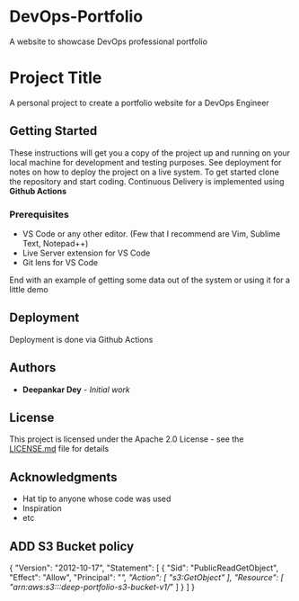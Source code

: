 # DevOps-Portfolio 


A website to showcase DevOps professional portfolio
# Project Title

A personal project to create a portfolio website for a DevOps Engineer

## Getting Started

These instructions will get you a copy of the project up and running on your local machine for development and testing purposes.
See deployment for notes on how to deploy the project on a live system.
To get started clone the repository and start coding. Continuous Delivery is implemented using __Github Actions__

### Prerequisites

- VS Code or any other editor. (Few that I recommend are Vim, Sublime Text, Notepad++)
- Live Server extension for VS Code
- Git lens for VS Code


End with an example of getting some data out of the system or using it for a little demo


## Deployment

Deployment is done via Github Actions

## Authors

* **Deepankar Dey** - *Initial work* 

## License

This project is licensed under the Apache 2.0 License - see the [LICENSE.md](LICENSE.md) file for details

## Acknowledgments

* Hat tip to anyone whose code was used
* Inspiration
* etc

## ADD S3 Bucket policy

{
    "Version": "2012-10-17",
    "Statement": [
        {
            "Sid": "PublicReadGetObject",
            "Effect": "Allow",
            "Principal": "*",
            "Action": [
                "s3:GetObject"
            ],
            "Resource": [
                "arn:aws:s3:::deep-portfolio-s3-bucket-v1/*"
            ]
        }
    ]
}